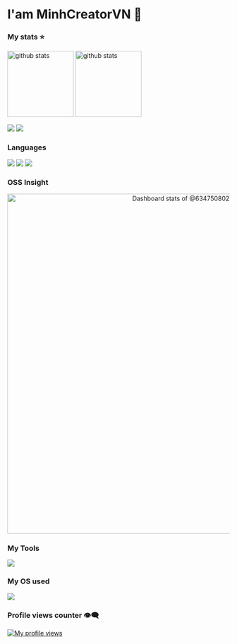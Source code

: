 # I'am MinhCreatorVN 👋

### My stats ⭐
<p align="left">
  <a href="https://github.com/MinhCreator"><img alt="github stats" height="150px" src="https://github-readme-stats.vercel.app/api?username=MinhCreator&count_private=true&show_icons=true&custom_title=GitHub%20Stats&hide_border=true&theme=transparent" /></a>
  <a href="https://github.com/MinhCreator"><img alt="github stats" height="150px" src="https://github-readme-streak-stats.herokuapp.com/?user=MinhCreator&theme=transparent&hide_border=true" /></a>
</p>

[![](http://github-profile-summary-cards.vercel.app/api/cards/profile-details?username=MinhCreator&theme=transparent)](https://github.com/MinhCreator)
[![](https://github-readme-activity-graph.vercel.app/graph?username=MinhCreator&theme=github-dark-dimmed&custom_title=Contribution%20Graph%20in%20the%20last%2031%20days&hide_border=true)](https://github.com/MinhCreator)

### Languages

[![](http://github-profile-summary-cards.vercel.app/api/cards/repos-per-language?username=MinhCreator&theme=transparent)](https://github.com/MinhCreator)
[![](http://github-profile-summary-cards.vercel.app/api/cards/most-commit-language?username=MinhCreator&theme=transparent)](https://github.com/MinhCreator)
[![](https://github-readme-stats.vercel.app/api/top-langs/?username=MinhCreator&layout=compact&count_private=true&show_icons=true&theme=transparent&hide_border=true)](https://github.com/MinhCreator)

### OSS Insight

<!-- Copy-paste in your Readme.md file -->

<a href="https://next.ossinsight.io/widgets/official/compose-user-dashboard-stats?user_id=92376650" target="_blank" style="display: block" align="center">
  <picture>
    <source media="(prefers-color-scheme: dark)" srcset="https://next.ossinsight.io/widgets/official/compose-user-dashboard-stats/thumbnail.png?user_id=92376650&image_size=auto&color_scheme=dark" width="771" height="auto">
    <img alt="Dashboard stats of @634750802" src="https://next.ossinsight.io/widgets/official/compose-user-dashboard-stats/thumbnail.png?user_id=92376650&image_size=auto&color_scheme=light" width="771" height="auto">
  </picture>
</a>


### My Tools
<p align="left">
  <a href="https://skillicons.dev">
    <img src="https://skillicons.dev/icons?i=git,neovim,godot,vscode,vscodium" />
  </a>
</p>

### My OS used
<p align="left">
  <a href="https://skillicons.dev">
    <img src="https://skillicons.dev/icons?i=windows,arch" />
  </a>
</p>

### Profile views counter 👁️‍🗨️
[![My profile views](https://u8views.com/api/v1/github/profiles/7869344/views/day-week-month-total-count.svg)](https://u8views.com/github/MinhCreator)
